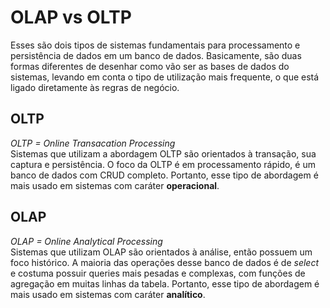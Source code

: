 # OLAP vs OLTP

Esses são dois tipos de sistemas fundamentais para processamento e persistência de dados em um banco de dados.
Basicamente, são duas formas diferentes de desenhar como vão ser as bases de dados do sistemas, levando em conta o tipo de utilização mais frequente, o que está ligado diretamente às regras de negócio.

## OLTP

*OLTP = Online Transacation Processing* \
Sistemas que utilizam a abordagem OLTP são orientados à transação, sua captura e persistência. O foco da OLTP é em processamento rápido, é um banco de dados com CRUD completo.
Portanto, esse tipo de abordagem é mais usado em sistemas com caráter **operacional**.

## OLAP
*OLAP = Online Analytical Processing* \
Sistemas que utilizam OLAP são orientados à análise, então possuem um foco histórico. A maioria das operações desse banco de dados é de *select* e costuma possuir queries mais pesadas e complexas, com funções de agregação em muitas linhas da tabela.
Portanto, esse tipo de abordagem é mais usado em sistemas com caráter **analítico**.